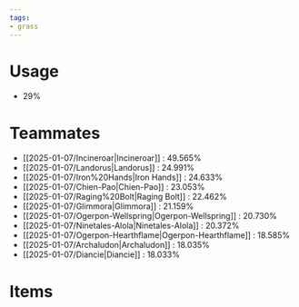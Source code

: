 ```yaml
---
tags:
- grass
---
```

# Usage
- 29%
# Teammates
- [[2025-01-07/Incineroar|Incineroar]] : 49.565%
- [[2025-01-07/Landorus|Landorus]] : 24.991%
- [[2025-01-07/Iron%20Hands|Iron Hands]] : 24.633%
- [[2025-01-07/Chien-Pao|Chien-Pao]] : 23.053%
- [[2025-01-07/Raging%20Bolt|Raging Bolt]] : 22.462%
- [[2025-01-07/Glimmora|Glimmora]] : 21.159%
- [[2025-01-07/Ogerpon-Wellspring|Ogerpon-Wellspring]] : 20.730%
- [[2025-01-07/Ninetales-Alola|Ninetales-Alola]] : 20.372%
- [[2025-01-07/Ogerpon-Hearthflame|Ogerpon-Hearthflame]] : 18.585%
- [[2025-01-07/Archaludon|Archaludon]] : 18.035%
- [[2025-01-07/Diancie|Diancie]] : 18.033%
# Items